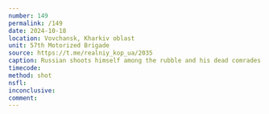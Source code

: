 ```yaml
---
number: 149
permalink: /149
date: 2024-10-18
location: Vovchansk, Kharkiv oblast
unit: 57th Motorized Brigade
source: https://t.me/realniy_kop_ua/2035
caption: Russian shoots himself among the rubble and his dead comrades
timecode: 
method: shot
nsfl: 
inconclusive: 
comment: 
---
```

<script async src="https://telegram.org/js/telegram-widget.js?22" data-telegram-post="ukr_pics/24228" data-width="100%" data-userpic="false"></script>